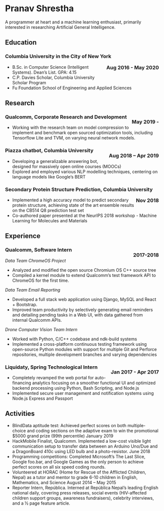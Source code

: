 # Pranav Shrestha

A programmer at heart and a machine learning enthusiast, primarily interested in researching Artificial General Intelligence. 

## Education

### Columbia University in the City of New York <p style=float:right>Aug 2016 - May 2020</p>

- B.Sc. in Computer Science (Intelligent Systems). Dean’s List. GPA: 4.15
- C.P. Davies Scholar, Columbia University Scholar Program
- Fu Foundation School of Engineering and Applied Sciences

## Research
### Qualcomm, Corporate Research and Development <p style=float:right>May 2019 - </p>
- Working with the research team on model compression to implement and benchmark open sourced optimization tools, including Tensorflow Lite and TVM, on varying neural network models.

### Piazza chatbot, Columbia University <p style=float:right>Aug 2018 – Apr 2019</p>
- Developing a generalizable answering bot, designed for massively open online courses (MOOCs)
- Explored and employed various NLP modelling techniques, centering on language models like Google’s BERT

### Secondary Protein Structure Prediction, Columbia University <p style=float:right>Nov 2018</p>
- Implemented a high accuracy model to predict secondary protein structure, achieving state of the art ensemble results on the CB514 Q8 prediction test set
- Co-authored paper presented at the NeurIPS 2018 workshop - Machine Learning for Molecules and Materials

## Experience
### Qualcomm, Software Intern <p style=float:right>2017-2018</p>

_Data Team ChromeOS Project_

- Analyzed and modified the open source Chromium OS C++ source tree
- Compiled a kernel module to extend Qualcomm’s test framework API to ChromeOS for the first time.

_Data Team Email Reporting_

- Developed a full stack web application using Django, MySQL and React + Bootstrap.
- Improved team productivity by selectively generating email reminders and detailing pending tasks in a Web UI, with data gathered from internal Qualcomm APIs.

_Drone Computer Vision Team Intern_

- Worked with Python, C/C++ codebase and ndk-build systems
- Implemented a cross-platform continuous testing framework using open-source Python modules with support for multiple Git and Perforce repositories, multiple development branches and varying dependencies

### Liquidaty, Spring Technological Intern <p style=float:right>Jan 2017 - Apr 2017</p>
- Completely revamped the web portal for auto-financing analytics focusing on a smoother functional UI and optimized backend processing using Python, Bash Scripting, and Node.js
- Implemented secure user management and notification systems using Node.js Express and Passport

## Activities

- BlindData aptitude test: Achieved perfect scores on both multiple-choice and coding sections on the adaptive exam to win the promotional $5000 grand prize (99th percentile)	January 2019
- HackMobile Finalist, Qualcomm. Implemented a low-cost visible light communication setup to transfer data between an Arduino Uno/Due and a DragonBoard 410c using LED bulb and a photo-resistor.	June 2018
- Programming competitions: Completed Microsoft’s The Last Slice, Google foo.bar, and Google Games as the only person to achieve perfect scores on all six speed coding rounds.
- Volunteered at HORAC (Home for Rescue of the Afflicted Children, Nepal) as a tutor and mentor to grade 6-10 children in English, Mathematics, and Science	August 2014 – May 2015
- Reporter Intern, República.  Interned at República Nepal’s leading English national daily, covering press releases, social events (HIV-affected children support groups, awareness fundraisers), celebrity interviews, and a ½ page feature article.